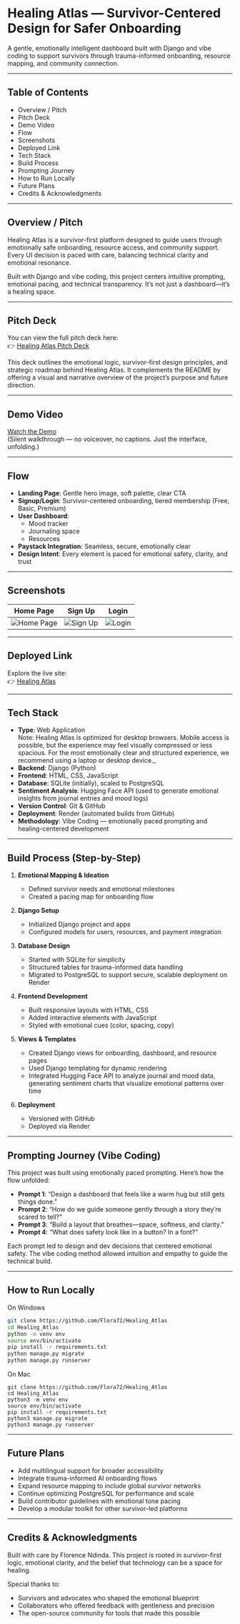 # Healing Atlas — Survivor-Centered Design for Safer Onboarding

A gentle, emotionally intelligent dashboard built with Django and vibe coding to support survivors through trauma-informed onboarding, resource mapping, and community connection.

---

## Table of Contents  
- Overview / Pitch  
- Pitch Deck  
- Demo Video  
- Flow  
- Screenshots  
- Deployed Link  
- Tech Stack  
- Build Process  
- Prompting Journey  
- How to Run Locally  
- Future Plans  
- Credits & Acknowledgments  

---

## Overview / Pitch

Healing Atlas is a survivor-first platform designed to guide users through emotionally safe onboarding, resource access, and community support. Every UI decision is paced with care, balancing technical clarity and emotional resonance.

Built with Django and vibe coding, this project centers intuitive prompting, emotional pacing, and technical transparency. It’s not just a dashboard—it’s a healing space.

---

## Pitch Deck

You can view the full pitch deck here:  
👉 [Healing Atlas Pitch Deck](https://www.canva.com/design/DAGxhrXv2xo/XWTQ9Nn8i-IStobt8X5XWQ/view?utm_content=DAGxhrXv2xo&utm_campaign=designshare&utm_medium=link2&utm_source=uniquelinks&utlId=hd2952937e4)

This deck outlines the emotional logic, survivor-first design principles, and strategic roadmap behind Healing Atlas. It complements the README by offering a visual and narrative overview of the project’s purpose and future direction.

---

## Demo Video

[Watch the Demo](https://www.youtube.com/watch?v=9vgu9MREbIA)  
(Silent walkthrough — no voiceover, no captions. Just the interface, unfolding.)

---

## Flow

- **Landing Page**: Gentle hero image, soft palette, clear CTA  
- **Signup/Login**: Survivor-centered onboarding, tiered membership (Free, Basic, Premium)  
- **User Dashboard**:  
  - Mood tracker  
  - Journaling space  
  - Resources 
- **Paystack Integration**: Seamless, secure, emotionally clear  
- **Design Intent**: Every element is paced for emotional safety, clarity, and trust

---

## Screenshots

| Home Page | Sign Up | Login |
|-----------|---------|-------|
| ![Home Page](https://github.com/user-attachments/assets/88886358-be80-4398-9cd5-981d223a361c) | ![Sign Up](https://github.com/user-attachments/assets/50b45e76-9b39-45f1-bc8c-73af8979a432) | ![Login](https://github.com/user-attachments/assets/cf496794-a730-4ca9-aa82-5e70986def40) |

---

## Deployed Link

Explore the live site:  
👉 [Healing Atlas](https://healingatlas.onrender.com/)

---

## Tech Stack

- **Type**: Web Application  
Note: Healing Atlas is optimized for desktop browsers. Mobile access is possible, but the experience may feel visually compressed or less spacious. For the most emotionally clear and structured experience, we recommend using a laptop or desktop device._
- **Backend**: Django (Python)  
- **Frontend**: HTML, CSS, JavaScript  
- **Database**: SQLite (initially), scaled to PostgreSQL  
- **Sentiment Analysis**: Hugging Face API (used to generate emotional insights from journal entries and mood logs)  
- **Version Control**: Git & GitHub  
- **Deployment**: Render (automated builds from GitHub)  
- **Methodology**: Vibe Coding — emotionally paced prompting and healing-centered development

---

## Build Process (Step-by-Step)

1. **Emotional Mapping & Ideation**  
   - Defined survivor needs and emotional milestones  
   - Created a pacing map for onboarding flow  

2. **Django Setup**  
   - Initialized Django project and apps  
   - Configured models for users, resources, and payment integration  

3. **Database Design**  
   - Started with SQLite for simplicity  
   - Structured tables for trauma-informed data handling  
   - Migrated to PostgreSQL to support secure, scalable deployment on Render

4. **Frontend Development**  
   - Built responsive layouts with HTML, CSS  
   - Added interactive elements with JavaScript  
   - Styled with emotional cues (color, spacing, copy)  

5. **Views & Templates**  
   - Created Django views for onboarding, dashboard, and resource pages  
   - Used Django templating for dynamic rendering  
   - Integrated Hugging Face API to analyze journal and mood data, generating sentiment charts that visualize emotional patterns over time  

6. **Deployment**  
   - Versioned with GitHub  
   - Deployed via Render

---

## Prompting Journey (Vibe Coding)

This project was built using emotionally paced prompting. Here’s how the flow unfolded:

- **Prompt 1**: “Design a dashboard that feels like a warm hug but still gets things done.”  
- **Prompt 2**: “How do we guide someone gently through a story they’re scared to tell?”  
- **Prompt 3**: “Build a layout that breathes—space, softness, and clarity.”  
- **Prompt 4**: “What does safety look like in a button? In a font?”

Each prompt led to design and dev decisions that centered emotional safety. The vibe coding method allowed intuition and empathy to guide the technical build.

---

## How to Run Locally

On Windows

```bash
git clone https://github.com/Flora72/Healing_Atlas
cd Healing_Atlas
python -m venv env
source env/bin/activate
pip install -r requirements.txt
python manage.py migrate
python manage.py runserver
```
On Mac

```
git clone https://github.com/Flora72/Healing_Atlas
cd Healing_Atlas
python3 -m venv env
source env/bin/activate
pip install -r requirements.txt
python3 manage.py migrate
python3 manage.py runserver
```

---

## Future Plans

- Add multilingual support for broader accessibility  
- Integrate trauma-informed AI onboarding flows  
- Expand resource mapping to include global survivor networks
- Continue optimizing PostgreSQL for performance and scale 
- Build contributor guidelines with emotional tone pacing  
- Develop a modular toolkit for other survivor-led platforms  

---

## Credits & Acknowledgments

Built with care by Florence Ndinda. This project is rooted in survivor-first logic, emotional clarity, and the belief that technology can be a space for healing.

Special thanks to:  
- Survivors and advocates who shaped the emotional blueprint  
- Collaborators who offered feedback with gentleness and precision  
- The open-source community for tools that made this possible

